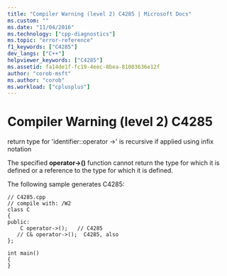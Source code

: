 ```yaml
---
title: "Compiler Warning (level 2) C4285 | Microsoft Docs"
ms.custom: ""
ms.date: "11/04/2016"
ms.technology: ["cpp-diagnostics"]
ms.topic: "error-reference"
f1_keywords: ["C4285"]
dev_langs: ["C++"]
helpviewer_keywords: ["C4285"]
ms.assetid: fa14de1f-fc19-4eec-8bea-81003636e12f
author: "corob-msft"
ms.author: "corob"
ms.workload: ["cplusplus"]
---
```

# Compiler Warning (level 2) C4285
return type for 'identifier::operator ->' is recursive if applied using infix notation  
  
 The specified **operator->()** function cannot return the type for which it is defined or a reference to the type for which it is defined.  
  
 The following sample generates C4285:  
  
```  
// C4285.cpp  
// compile with: /W2  
class C  
{  
public:  
    C operator->();   // C4285  
   // C& operator->();  C4285, also  
};  
  
int main()  
{  
}  
```